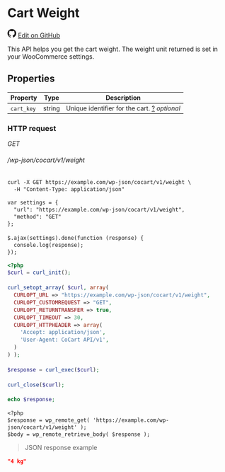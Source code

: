# Cart Weight #

<img src="images/github.svg" width="20" height="20" alt="GitHub Mark Logo"> [Edit on GitHub](https://github.com/co-cart/co-cart-docs/blob/master/source/includes/cocart-v1/pro/_weight.md)

This API helps you get the cart weight. The weight unit returned is set in your WooCommerce settings.

## Properties ##

| Property   | Type   | Description                                                                                                                           |
| ---------- | ------ | ------------------------------------------------------------------------------------------------------------------------------------- |
| `cart_key` | string | Unique identifier for the cart. <a class="label label-info" href="index.html#cart-key">?</a> <i class="label label-info">optional</i> |

### HTTP request ###

<div class="api-endpoint">
  <div class="endpoint-data">
    <i class="label label-get">GET</i>
    <h6>/wp-json/cocart/v1/weight</h6>
  </div>
</div>

```shell
curl -X GET https://example.com/wp-json/cocart/v1/weight \
  -H "Content-Type: application/json"
```

```javascript--jquery
var settings = {
  "url": "https://example.com/wp-json/cocart/v1/weight",
  "method": "GET"
};

$.ajax(settings).done(function (response) {
  console.log(response);
});
```

```php
<?php
$curl = curl_init();

curl_setopt_array( $curl, array(
  CURLOPT_URL => "https://example.com/wp-json/cocart/v1/weight",
  CURLOPT_CUSTOMREQUEST => "GET",
  CURLOPT_RETURNTRANSFER => true,
  CURLOPT_TIMEOUT => 30,
  CURLOPT_HTTPHEADER => array(
    'Accept: application/json',
    'User-Agent: CoCart API/v1',
  )
) );

$response = curl_exec($curl);

curl_close($curl);

echo $response;
```

```php--wp-http-api
<?php
$response = wp_remote_get( 'https://example.com/wp-json/cocart/v1/weight' );
$body = wp_remote_retrieve_body( $response );
```

> JSON response example

```json
"4 kg"
```
